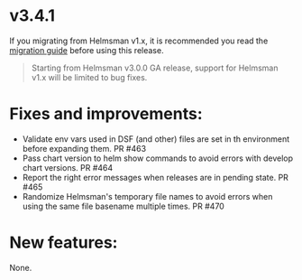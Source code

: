 # v3.4.1

If you migrating from Helmsman v1.x, it is recommended you read the [migration guide](https://github.com/Praqma/helmsman/blob/master/docs/how_to/misc/migrate_to_3.md) before using this release.

> Starting from Helmsman v3.0.0 GA release, support for Helmsman v1.x will be limited to bug fixes.

# Fixes and improvements:
- Validate env vars used in DSF (and other) files are set in th environment before expanding them. PR #463
- Pass chart version to helm show commands to avoid errors with develop chart versions. PR #464
- Report the right error messages when releases are in pending state. PR #465
- Randomize Helmsman's temporary file names to avoid errors when using the same file basename multiple times. PR #470

# New features:
None.
